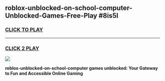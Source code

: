 
## roblox-unblocked-on-school-computer-Unblocked-Games-Free-Play #8is5l
<h3>
<a href="https://us.freeplayer.one?title=roblox-unblocked-on-school-computer&ref=9M">CLICK TO PLAY</a></h3>
<hr>

<h3>
<a href="https://us.freeplayer.one?title=roblox-unblocked-on-school-computer&ref=9M">CLICK 2 PLAY</a>
  
</h3>

<a href="https://us.freeplayer.one?title=roblox-unblocked-on-school-computer&ref=9M"><img src="https://clearcache.store/games.png"></a>


**roblox-unblocked-on-school-computer games unblocked: Your Gateway to Fun and Accessible Online Gaming**
